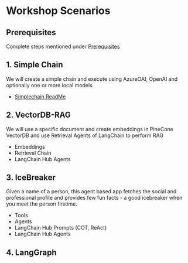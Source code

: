 # Workshop Scenarios

## Prerequisites

Complete steps mentioned under [Prerequisites](Prerequisites.md)

## 1. Simple Chain

We will create a simple chain and execute using AzureOAI, OpenAI and optionally one or more local models

- [Simplechain ReadMe](1-SimpleChain/README.md)

## 2. VectorDB-RAG

We will use a specific document and create embeddings in PineCone VectorDB and use Retrieval Agents of LangChain to perform RAG


- Embeddings
- Retrieval Chain
- LangChain Hub Agents

## 3. IceBreaker

Given a name of a person, this agent based app fetches the social and professional profile and provides few fun facts - a good icebreaker when you meet the person firstime.

- Tools
- Agents
- LangChain Hub Prompts (COT, ReAct)
- LangChain Hub Agents

## 4. LangGraph

